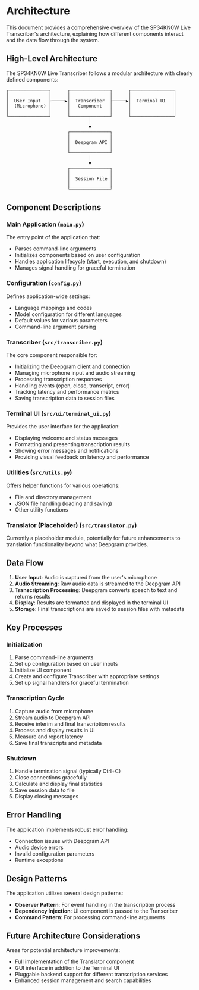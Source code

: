 # Architecture

This document provides a comprehensive overview of the SP34KN0W Live Transcriber's architecture, explaining how different components interact and the data flow through the system.

## High-Level Architecture

The SP34KN0W Live Transcriber follows a modular architecture with clearly defined components:

```
┌───────────────┐      ┌───────────────┐      ┌────────────────┐
│               │      │               │      │                │
│  User Input   ├─────▶│  Transcriber  ├─────▶│  Terminal UI   │
│  (Microphone) │      │   Component   │      │                │
│               │      │               │      │                │
└───────────────┘      └───────┬───────┘      └────────────────┘
                               │
                               ▼
                       ┌───────────────┐
                       │               │
                       │  Deepgram API │
                       │               │
                       └───────────────┘
                               │
                               ▼
                       ┌───────────────┐
                       │               │
                       │  Session File │
                       │               │
                       └───────────────┘
```

## Component Descriptions

### Main Application (`main.py`)

The entry point of the application that:
- Parses command-line arguments
- Initializes components based on user configuration
- Handles application lifecycle (start, execution, and shutdown)
- Manages signal handling for graceful termination

### Configuration (`config.py`)

Defines application-wide settings:
- Language mappings and codes
- Model configuration for different languages
- Default values for various parameters
- Command-line argument parsing

### Transcriber (`src/transcriber.py`)

The core component responsible for:
- Initializing the Deepgram client and connection
- Managing microphone input and audio streaming
- Processing transcription responses
- Handling events (open, close, transcript, error)
- Tracking latency and performance metrics
- Saving transcription data to session files

### Terminal UI (`src/ui/terminal_ui.py`)

Provides the user interface for the application:
- Displaying welcome and status messages
- Formatting and presenting transcription results
- Showing error messages and notifications
- Providing visual feedback on latency and performance

### Utilities (`src/utils.py`)

Offers helper functions for various operations:
- File and directory management
- JSON file handling (loading and saving)
- Other utility functions

### Translator (Placeholder) (`src/translator.py`)

Currently a placeholder module, potentially for future enhancements to translation functionality beyond what Deepgram provides.

## Data Flow

1. **User Input**: Audio is captured from the user's microphone
2. **Audio Streaming**: Raw audio data is streamed to the Deepgram API
3. **Transcription Processing**: Deepgram converts speech to text and returns results
4. **Display**: Results are formatted and displayed in the terminal UI
5. **Storage**: Final transcriptions are saved to session files with metadata

## Key Processes

### Initialization

1. Parse command-line arguments
2. Set up configuration based on user inputs
3. Initialize UI component
4. Create and configure Transcriber with appropriate settings
5. Set up signal handlers for graceful termination

### Transcription Cycle

1. Capture audio from microphone
2. Stream audio to Deepgram API
3. Receive interim and final transcription results
4. Process and display results in UI
5. Measure and report latency
6. Save final transcripts and metadata

### Shutdown

1. Handle termination signal (typically Ctrl+C)
2. Close connections gracefully
3. Calculate and display final statistics
4. Save session data to file
5. Display closing messages

## Error Handling

The application implements robust error handling:
- Connection issues with Deepgram API
- Audio device errors
- Invalid configuration parameters
- Runtime exceptions

## Design Patterns

The application utilizes several design patterns:
- **Observer Pattern**: For event handling in the transcription process
- **Dependency Injection**: UI component is passed to the Transcriber
- **Command Pattern**: For processing command-line arguments

## Future Architecture Considerations

Areas for potential architecture improvements:
- Full implementation of the Translator component
- GUI interface in addition to the Terminal UI
- Pluggable backend support for different transcription services
- Enhanced session management and search capabilities
